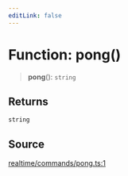 ```yaml
---
editLink: false
---
```


# Function: pong()

> **pong**(): `string`

## Returns

`string`

## Source

[realtime/commands/pong.ts:1](https://github.com/directus/directus/blob/7789a6c53/sdk/src/realtime/commands/pong.ts#L1)
